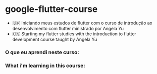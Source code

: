 # google-flutter-course
- 🇧🇷 Iniciando meus estudos de flutter com o curso de introdução ao desenvolvimento com flutter ministrado por Angela Yu
- 🇺🇸 Starting my flutter studies with the introduction to flutter development course taught by Angela Yu

### O que eu aprendi neste curso: 



### What i'm learning in this course:
